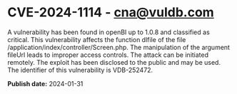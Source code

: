 # CVE-2024-1114 - cna@vuldb.com

A vulnerability has been found in openBI up to 1.0.8 and classified as critical. This vulnerability affects the function dlfile of the file /application/index/controller/Screen.php. The manipulation of the argument fileUrl leads to improper access controls. The attack can be initiated remotely. The exploit has been disclosed to the public and may be used. The identifier of this vulnerability is VDB-252472.

**Publish date:** 2024-01-31
